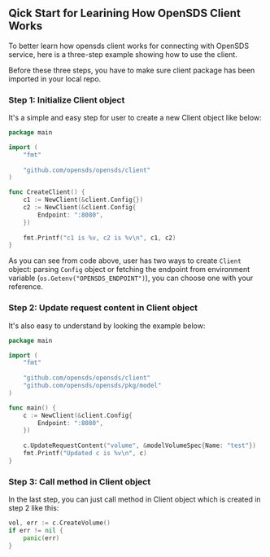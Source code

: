 ## Qick Start for Learining How OpenSDS Client Works

To better learn how opensds client works for connecting with OpenSDS service,
here is a three-step example showing how to use the client.

Before these three steps, you have to make sure client package has been imported
in your local repo.

### Step 1: Initialize Client object
It's a simple and easy step for user to create a new Client object like below:
```go
package main

import (
	"fmt"
	
	"github.com/opensds/opensds/client"
)

func CreateClient() {
	c1 := NewClient(&client.Config{})
	c2 := NewClient(&client.Config{
		Endpoint: ":8080",
	})
	
	fmt.Printf("c1 is %v, c2 is %v\n", c1, c2)
}
```
As you can see from code above, user has two ways to create ```Client``` object:
parsing ```Config``` object or fetching the endpoint from environment variable
(```os.Getenv("OPENSDS_ENDPOINT")```), you can choose one with your reference.

### Step 2: Update request content in Client object
It's also easy to understand by looking the example below:
```go
package main

import (
	"fmt"
	
	"github.com/opensds/opensds/client"
	"github.com/opensds/opensds/pkg/model"
)

func main() {
	c := NewClient(&client.Config{
		Endpoint: ":8080",
	})
	
	c.UpdateRequestContent("volume", &modelVolumeSpec{Name: "test"})
	fmt.Printf("Updated c is %v\n", c)
}
```

### Step 3: Call method in Client object
In the last step, you can just call method in Client object which is created
in step 2 like this:
```go
vol, err := c.CreateVolume()
if err != nil {
	panic(err)
}
```
